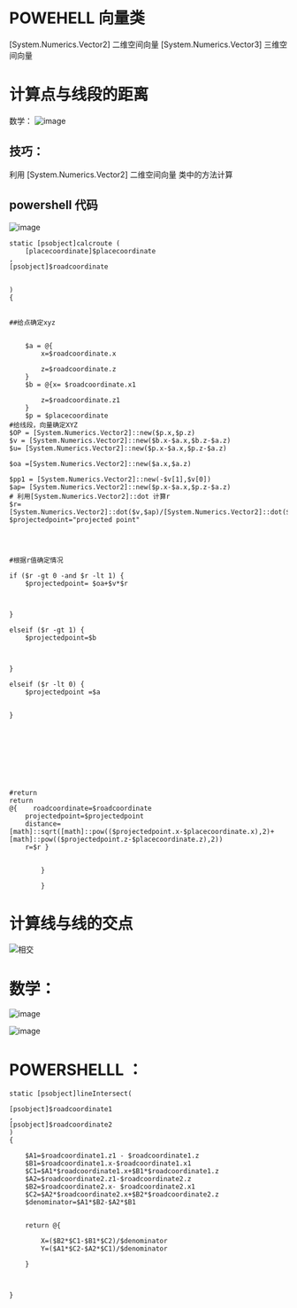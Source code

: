 # POWEHELL 向量类 
[System.Numerics.Vector2] 二维空间向量
[System.Numerics.Vector3] 三维空间向量



# 计算点与线段的距离
数学：
![image](https://github.com/CN-CODEGOD/CN-CODEGOD/assets/166476136/a85b8ab8-3214-4fa3-ba7e-628e37ed73f7)

## 技巧：
利用
[System.Numerics.Vector2] 二维空间向量 类中的方法计算

## powershell 代码
  ![image](https://github.com/CN-CODEGOD/CN-CODEGOD/assets/166476136/82972f58-a89c-4ae7-9f81-dd598a95d89f)

```
static [psobject]calcroute (
    [placecoordinate]$placecoordinate
,
[psobject]$roadcoordinate


)
{ 
    

##给点确定xyz

    
    $a = @{
        x=$roadcoordinate.x
      
        z=$roadcoordinate.z
    }
    $b = @{x= $roadcoordinate.x1
    
        z=$roadcoordinate.z1
    }
    $p = $placecoordinate
#给线段，向量确定XYZ
$OP = [System.Numerics.Vector2]::new($p.x,$p.z)
$v = [System.Numerics.Vector2]::new($b.x-$a.x,$b.z-$a.z)
$u= [System.Numerics.Vector2]::new($p.x-$a.x,$p.z-$a.z)

$oa =[System.Numerics.Vector2]::new($a.x,$a.z)

$pp1 = [System.Numerics.Vector2]::new(-$v[1],$v[0])
$ap= [System.Numerics.Vector2]::new($p.x-$a.x,$p.z-$a.z)
# 利用[System.Numerics.Vector2]::dot 计算r 
$r=[System.Numerics.Vector2]::dot($v,$ap)/[System.Numerics.Vector2]::dot($v,$v)
$projectedpoint="projected point"




#根据r值确定情况
    
if ($r -gt 0 -and $r -lt 1) {
    $projectedpoint= $oa+$v*$r


    
}

elseif ($r -gt 1) {
    $projectedpoint=$b
    
    

}

elseif ($r -lt 0) {
    $projectedpoint =$a
    
    
}









#return
return
@{    roadcoordinate=$roadcoordinate
    projectedpoint=$projectedpoint
    distance=[math]::sqrt([math]::pow(($projectedpoint.x-$placecoordinate.x),2)+[math]::pow(($projectedpoint.z-$placecoordinate.z),2))
    r=$r }

    
        }

        }
```

# 计算线与线的交点

![相交](https://github.com/CN-CODEGOD/CN-CODEGOD/assets/166476136/5a8d4cd6-c7c0-437d-bef9-8d788ffa8ecc)


# 数学：
![image](https://github.com/CN-CODEGOD/CN-CODEGOD/assets/166476136/ec64d366-e2a1-4bba-9741-3cde7c2f547f)


![image](https://github.com/CN-CODEGOD/CN-CODEGOD/assets/166476136/1e400ef1-e7c7-4a61-a5e3-5435ac851faa)


# POWERSHELLL ：
```
static [psobject]lineIntersect(

[psobject]$roadcoordinate1
,
[psobject]$roadcoordinate2
)
{

    $A1=$roadcoordinate1.z1 - $roadcoordinate1.z
    $B1=$roadcoordinate1.x-$roadcoordinate1.x1
    $C1=$A1*$roadcoordinate1.x+$B1*$roadcoordinate1.z
    $A2=$roadcoordinate2.z1-$roadcoordinate2.z
    $B2=$roadcoordinate2.x- $roadcoordinate2.x1
    $C2=$A2*$roadcoordinate2.x+$B2*$roadcoordinate2.z
    $denominator=$A1*$B2-$A2*$B1


    return @{

        X=($B2*$C1-$B1*$C2)/$denominator
        Y=($A1*$C2-$A2*$C1)/$denominator

    }   

    
    
}


```

